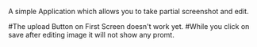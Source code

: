 A simple Application which allows you to take partial screenshot and edit.

#The upload Button on First Screen doesn't work yet.
#While you click on save after editing image it will not show any promt.